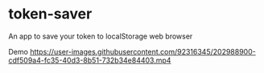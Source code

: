 # token-saver
An app to save your token to localStorage web browser

Demo 
https://user-images.githubusercontent.com/92316345/202988900-cdf509a4-fc35-40d3-8b51-732b34e84403.mp4


